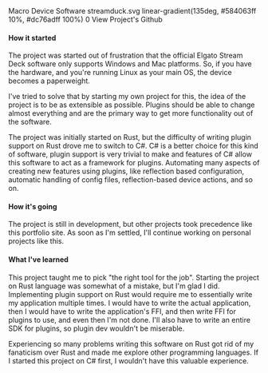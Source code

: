 <title>Streamduck</title>
<desc>Macro Device Software</desc>
<icon>streamduck.svg</icon>
<background>linear-gradient(135deg, #584063ff 10%, #dc76adff 100%)</background>
<order>0</order>
<side href="https://github.com/streamduck-org/streamduck">View Project's Github</side>
<slide src="/images/streamduck-screenshot.png" alt="Old Streamduck Screenshot" show-title/>
<slide youtube="bkQea3W3MsA" title="GIF Rendering comparison"/>

#### How it started

The project was started out of frustration that the official Elgato Stream Deck software only
supports Windows and Mac platforms. So, if you have the hardware, and you're running Linux as your main OS,
the device becomes a paperweight.

I've tried to solve that by starting my own project for this,
the idea of the project is to be as extensible as possible.
Plugins should be able to change almost everything and are the
primary way to get more functionality out of the software.

The project was initially started on Rust, but the difficulty of writing plugin support
on Rust drove me to switch to C#. C# is a better choice for this kind of software,
plugin support is very trivial to make and features of C# allow this software to act as a
framework for plugins. Automating many aspects of creating new features using plugins,
like reflection based configuration, automatic handling of config files,
reflection-based device actions, and so on.

#### How it's going

The project is still in development, but other projects took precedence like this portfolio site.
As soon as I'm settled, I'll continue working on personal projects like this.

#### What I've learned

This project taught me to pick "the right tool for the job". Starting the project on
Rust language was somewhat of a mistake, but I'm glad I did. Implementing plugin support
on Rust would require me to essentially write my application multiple times.
I would have to write the actual application, then I would have to write the
application's 
<Tooltip
    link="https://en.wikipedia.org/wiki/Foreign_function_interface"
    value="Foreign Function Interface">
    FFI</Tooltip>,
and then write FFI for plugins to use, and even then I'm not done.
I'll also have to write an entire SDK for plugins, so plugin dev wouldn't be miserable.

Experiencing so many problems writing this software on Rust got rid of my fanaticism
over Rust and made me explore other programming languages. If I started this project on C# first,
I wouldn't have this valuable experience.